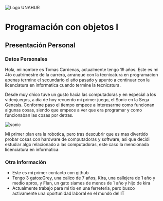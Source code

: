 ![Logo UNAHUR](./UNAHUR.png)

# Programación con objetos I
## Presentación Personal

### Datos Personales
Hola, mi nombre es Tomas Cardenas, actualmente tengo 19 años. Este es mi 4to cuatrimestre de la carrera, arranque con la tecnicatura en programacion apenas termine el secundario el año pasado
y apunto a continuar con la licenciatura en informatica cuando termine la tecnicatura.

Desde muy chico tuve un gusto hacia las computadoras y en especial a los videojuegos, a dia de hoy recuerdo mi primer juego, el Sonic en la Sega Genesis. Conforme paso el tiempo empece a 
interesarme como funcionan algunas cosas, siendo que empece a ver que era programar y como funcionaban las cosas por detras.

![sonic](./)

Mi primer plan era la robotica, pero tras descubrir que es mas divertido probar cosas con hardware de computadoras y software, asi que decidi estudiar algo relacionado a las computadoras, 
este caso la mencionada licenciatura en informatica

### Otra Información
- Este es mi primer contacto con github
- Tengo 3 gatos:Grey, una calico de 7 años, Kira, una callejera de 1 año y medio aprox, y Flan, un gato siames de menos de 1 año y hijo de kira
- Actualmente trabajo para mi tio en una ferreteria, pero busco activamente una oportunidad laboral en el mundo del IT

